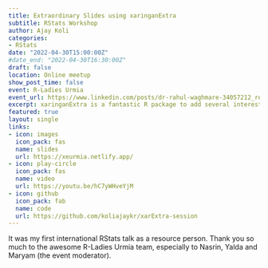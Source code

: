 ```yaml
---
title: Extraordinary Slides using xaringanExtra
subtitle: RStats Workshop
author: Ajay Koli
categories:
- RStats
date: "2022-04-30T15:00:00Z"
#date_end: "2022-04-30T16:30:00Z"
draft: false
location: Online meetup
show_post_time: false
event: R-Ladies Urmia
event_url: https://www.linkedin.com/posts/dr-rahul-waghmare-34057212_research-university-management-activity-6865233393341222912-NVXR
excerpt: xaringanExtra is a fantastic R package to add several interesting features in the xaringan slides.
featured: true
layout: single
links:
- icon: images
  icon_pack: fas
  name: slides
  url: https://xeurmia.netlify.app/
- icon: play-circle
  icon_pack: fas
  name: video
  url: https://youtu.be/hC7yWHveYjM
- icon: github
  icon_pack: fab
  name: code
  url: https://github.com/koliajaykr/xarExtra-session
---
```


It was my first international RStats talk as a resource person. Thank you so much to the awesome R-Ladies Urmia team, especially to Nasrin, Yalda and Maryam (the event moderator).
